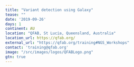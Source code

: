 ```yaml
---
title: "Variant detection using Galaxy" 
tease: ""
date: '2019-09-26'
days: 1
continent: AU
location: "QFAB, St Lucia, Queensland, Australia"
location_url: https://qfab.org/
external_url: "https://qfab.org/training#NGS_Workshops"
contact: 'training@qfab.org'
image: "/src/images/logos/QFABLogo.png"
gtn: true
---
```



